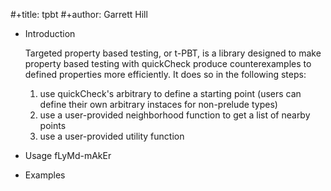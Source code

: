 #+title: tpbt
#+author: Garrett Hill

* Introduction

   Targeted property based testing, or t-PBT, is a library designed to make property based testing with quickCheck produce counterexamples to defined properties more efficiently. It does so in the following steps:
   
   1. use quickCheck's arbitrary to define a starting point
      (users can define their own arbitrary instaces for non-prelude types)
   2. use a user-provided neighborhood function to get a list of nearby points
   3. use a user-provided utility function 

* Usage
fLyMd-mAkEr
* Examples

